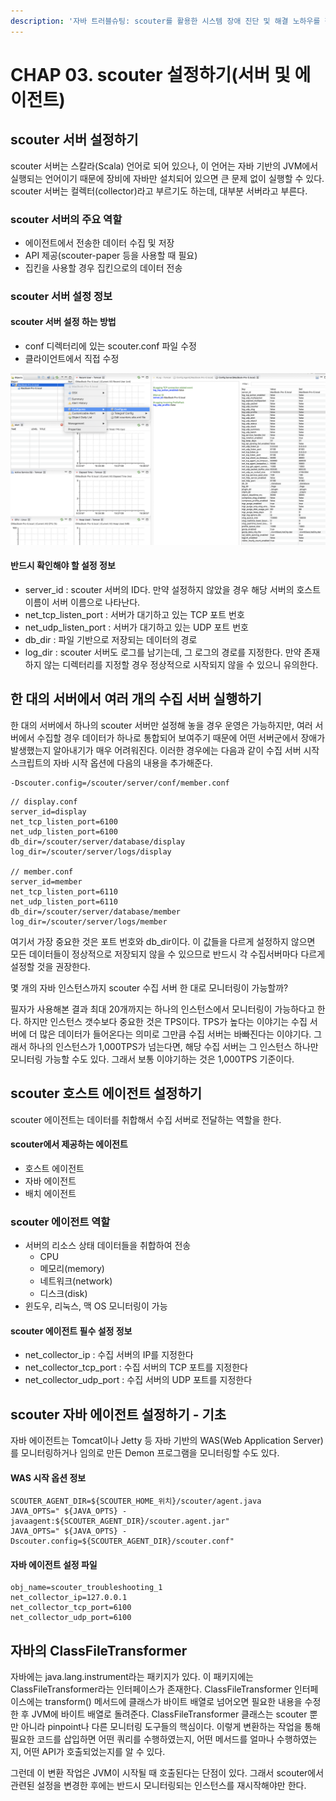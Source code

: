 ```yaml
---
description: '자바 트러블슈팅: scouter를 활용한 시스템 장애 진단 및 해결 노하우를 챕터 3을 요약한 내용입니다.'
---
```


# CHAP 03. scouter 설정하기\(서버 및 에이전트\)

## scouter 서버 설정하기

scouter 서버는 스칼라\(Scala\) 언어로 되어 있으나, 이 언어는 자바 기반의 JVM에서 실행되는 언어이기 때문에 장비에 자바만 설치되어 있으면 큰 문제 없이 실행할 수 있다. scouter 서버는 컬렉터\(collector\)라고 부르기도 하는데, 대부분 서버라고 부른다.

### scouter 서버의 주요 역할

* 에이전트에서 전송한 데이터 수집 및 저장
* API 제공\(scouter-paper 등을 사용할 때 필요\)
* 집킨을 사용할 경우 집킨으로의 데이터 전송

### scouter 서버 설정 정보

#### scouter 서버 설정 하는 방법

* conf 디렉터리에 있는 scouter.conf 파일 수정
* 클라이언트에서 직접 수정

![](../../../.gitbook/assets/2020-09-29-3.28.58.png)

#### 반드시 확인해야 할 설정 정보

* server\_id : scouter 서버의 ID다. 만약 설정하지 않았을 경우 해당 서버의 호스트 이름이 서버 이름으로 나타난다.
* net\_tcp\_listen\_port : 서버가 대기하고 있는 TCP 포트 번호
* net\_udp\_listen\_port : 서버가 대기하고 있는 UDP 포트 번호
* db\_dir : 파일 기반으로 저장되는 데이터의 경로
* log\_dir : scouter 서버도 로그를 남기는데, 그 로그의 경로를 지정한다. 만약 존재하지 않는 디렉터리를 지정할 경우 정상적으로 시작되지 않을 수 있으니 유의한다.

## 한 대의 서버에서 여러 개의 수집 서버 실행하기

한 대의 서버에서 하나의 scouter 서버만 설정해 놓을 경우 운영은 가능하지만, 여러 서버에서 수집할 경우 데이터가 하나로 통합되어 보여주기 때문에 어떤 서버군에서 장애가 발생했는지 알아내기가 매우 어려워진다. 이러한 경우에는 다음과 같이 수집 서버 시작 스크립트의 자바 시작 옵션에 다음의 내용을 추가해준다.

```text
-Dscouter.config=/scouter/server/conf/member.conf
```

```text
// display.conf
server_id=display
net_tcp_listen_port=6100
net_udp_listen_port=6100
db_dir=/scouter/server/database/display
log_dir=/scouter/server/logs/display

// member.conf
server_id=member
net_tcp_listen_port=6110
net_udp_listen_port=6110
db_dir=/scouter/server/database/member
log_dir=/scouter/server/logs/member
```

여기서 가장 중요한 것은 포트 번호와 db\_dir이다. 이 값들을 다르게 설정하지 않으면 모든 데이터들이 정상적으로 저장되지 않을 수 있으므로 반드시 각 수집서버마다 다르게 설정할 것을 권장한다.

몇 개의 자바 인스턴스까지 scouter 수집 서버 한 대로 모니터링이 가능할까?

필자가 사용해본 결과 최대 20개까지는 하나의 인스턴스에서 모니터링이 가능하다고 한다. 하지만 인스턴스 갯수보다 중요한 것은 TPS이다. TPS가 높다는 이야기는 수집 서버에 더 많은 데이터가 들어온다는 의미로 그만큼 수집 서버는 바빠진다는 이야기다. 그래서 하나의 인스턴스가 1,000TPS가 넘는다면, 해당 수집 서버는 그 인스턴스 하나만 모니터링 가능할 수도 있다. 그래서 보통 이야기하는 것은 1,000TPS 기준이다.

## scouter 호스트 에이전트 설정하기

scouter 에이전트는 데이터를 취합해서 수집 서버로 전달하는 역할을 한다.

#### scouter에서 제공하는 에이전트

* 호스트 에이전트
* 자바 에이전트
* 배치 에이전트

### scouter 에이전트 역할

* 서버의 리소스 상태 데이터들을 취합하여 전송
  * CPU
  * 메모리\(memory\)
  * 네트워크\(network\)
  * 디스크\(disk\)
* 윈도우, 리눅스, 맥 OS 모니터링이 가능

#### scouter 에이전트 필수 설정 정보

* net\_collector\_ip : 수집 서버의 IP를 지정한다
* net\_collector\_tcp\_port : 수집 서버의 TCP 포트를 지정한다
* net\_collector\_udp\_port : 수집 서버의 UDP 포트를 지정한다

## scouter 자바 에이전트 설정하기 - 기초

자바 에이전트는 Tomcat이나 Jetty 등 자바 기반의 WAS\(Web Application Server\)를 모니터링하거나 임의로 만든 Demon 프로그램을 모니터링할 수도 있다.

#### WAS 시작 옵션 정보

```text
SCOUTER_AGENT_DIR=${SCOUTER_HOME_위치}/scouter/agent.java
JAVA_OPTS=" ${JAVA_OPTS} -javaagent:${SCOUTER_AGENT_DIR}/scouter.agent.jar"
JAVA_OPTS=" ${JAVA_OPTS} -Dscouter.config=${SCOUTER_AGENT_DIR}/scouter.conf"
```

#### 자바 에이전트 설정 파일

```text
obj_name=scouter_troubleshooting_1
net_collector_ip=127.0.0.1
net_collector_tcp_port=6100
net_collector_udp_port=6100
```

## 자바의 ClassFileTransformer

자바에는 java.lang.instrument라는 패키지가 있다. 이 패키지에는 ClassFileTransformer라는 인터페이스가 존재한다. ClassFileTransformer 인터페이스에는 transform\(\) 메서드에 클래스가 바이트 배열로 넘어오면 필요한 내용을 수정한 후 JVM에 바이트 배열로 돌려준다. ClassFileTransformer 클래스는 scouter 뿐만 아니라 pinpoint나 다른 모니터링 도구들의 핵심이다. 이렇게 변환하는 작업을 통해 필요한 코드를 삽입하면 어떤 쿼리를 수행하였는지, 어떤 메서드를 얼마나 수행하였는지, 어떤 API가 호출되었는지를 알 수 있다.

그런데 이 변환 작업은 JVM이 시작될 때 호출된다는 단점이 있다. 그래서 scouter에서 관련된 설정을 변경한 후에는 반드시 모니터링되는 인스턴스를 재시작해야만 한다.

